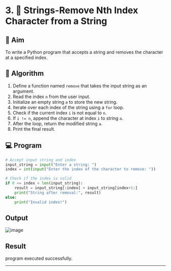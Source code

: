 # 3. 🧹 Strings-Remove Nth Index Character from a String

## 🎯 Aim
To write a Python program that accepts a string and removes the character at a specified index.

## 🧠 Algorithm
1. Define a function named `remove` that takes the input string as an argument.
2. Read the index `n` from the user input.
3. Initialize an empty string `a` to store the new string.
4. Iterate over each index of the string using a `for` loop.
5. Check if the current index `i` is not equal to `n`.
6. If `i != n`, append the character at index `i` to string `a`.
7. After the loop, return the modified string `a`.
8. Print the final result.

## 💻 Program
```python
# Accept input string and index
input_string = input("Enter a string: ")
index = int(input("Enter the index of the character to remove: "))

# Check if the index is valid
if 0 <= index < len(input_string):
    result = input_string[:index] + input_string[index+1:]
    print("String after removal:", result)
else:
    print("Invalid index!")
```
## Output
![image](https://github.com/user-attachments/assets/5e92a770-bcf1-4c7d-b2eb-d3dbe5c52829)


## Result
program executed successfully.

---

